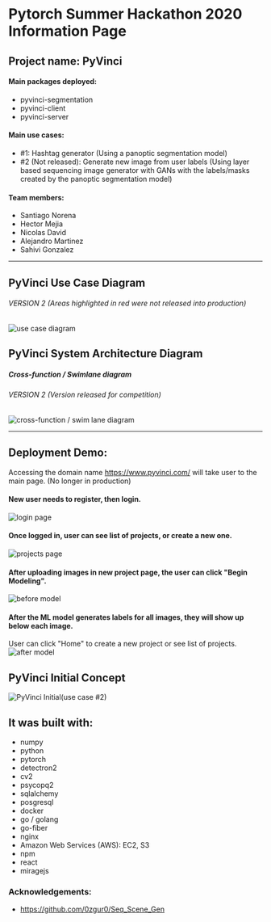 # Pytorch Summer Hackathon 2020 Information Page

## Project name: PyVinci


#### Main packages deployed:
- pyvinci-segmentation 
- pyvinci-client
- pyvinci-server

#### Main use cases:
- #1: Hashtag generator (Using a panoptic segmentation model)
- #2 (Not released): Generate new image from user labels (Using layer based sequencing image generator with GANs with the labels/masks created by the panoptic segmentation model)

#### Team members:
- Santiago Norena
- Hector Mejia
- Nicolas David
- Alejandro Martinez
- Sahivi Gonzalez

---------------------------------------------------------------------------------------
## PyVinci Use Case Diagram 
###### VERSION 2 (Areas highlighted in red were not released into production)
![use case diagram](architecture/UML-Diagrams/version-2/PyVinci-UseCase-Diagram.png)

## PyVinci System Architecture Diagram 
##### Cross-function / Swimlane diagram
###### VERSION 2 (Version released for competition)
![cross-function / swim lane diagram](architecture/UML-Diagrams/version-2/PyVinci-System-Architecture-Diagram.png)

---------------------------------------------------------------------------------------
## Deployment Demo:

Accessing the domain name https://www.pyvinci.com/ will take user to the main page. (No longer in production)

#### New user needs to register, then login.
![login page](deployment_demo/login_page.png)

#### Once logged in, user can see list of projects, or create a new one.
![projects page](deployment_demo/projects_list_page.png)

#### After uploading images in new project page, the user can click "Begin Modeling".
![before model](deployment_demo/new_project_BEFORE_running_model.png)

#### After the ML model generates labels for all images, they will show up below each image. 
User can click "Home" to create a new project or see list of projects.
![after model](deployment_demo/new_project_AFTER_running_model.png)

## PyVinci Initial Concept
![PyVinci Initial(use case #2)](client/pyvinci_final.png)

## It was built with:
- numpy
- python
- pytorch
- detectron2
- cv2
- psycopq2
- sqlalchemy
- posgresql
- docker
- go / golang 
- go-fiber
- nginx
- Amazon Web Services (AWS): EC2, S3
- npm
- react
- miragejs

### Acknowledgements:
- https://github.com/0zgur0/Seq_Scene_Gen
